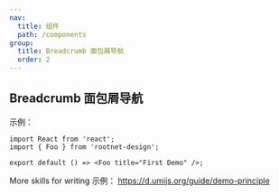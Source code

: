 ```yaml
---
nav:
  title: 组件
  path: /components
group:
  title: Breadcrumb 面包屑导航
  order: 2
---
```


## Breadcrumb 面包屑导航

示例：

```tsx
import React from 'react';
import { Foo } from 'rootnet-design';

export default () => <Foo title="First Demo" />;
```

More skills for writing 示例： https://d.umijs.org/guide/demo-principle
